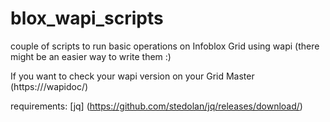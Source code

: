 # blox_wapi_scripts

couple of scripts to run basic operations on Infoblox Grid using wapi
(there might be an easier way to write them :)

If you want to check your wapi version on your Grid Master
(https://<GM>/wapidoc/)


requirements: 
[jq] (https://github.com/stedolan/jq/releases/download/)

